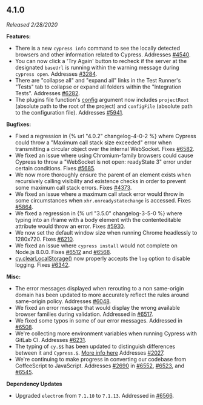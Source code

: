 ## 4.1.0

*Released 2/28/2020*

**Features:**

- There is a new `cypress info` command to see the locally detected browsers and other information related to Cypress. Addresses [#4540](https://github.com/cypress-io/cypress/issues/4540).
- You can now click a 'Try Again' button to recheck if the server at the designated `baseUrl` is running within the warning message during `cypress open`. Addresses [#3284](https://github.com/cypress-io/cypress/issues/3284).
- There are "collapse all" and "expand all" links in the Test Runner's "Tests" tab to collapse or expand all folders within the "Integration Tests". Addresses [#6282](https://github.com/cypress-io/cypress/issues/6282).
- The plugins file function's [config](/api/plugins/configuration-api) argument now includes `projectRoot` (absolute path to the root of the project) and `configFile` (absolute path to the configuration file). Addresses [#5941](https://github.com/cypress-io/cypress/issues/5941).

**Bugfixes:**

- Fixed a regression in {% url "4.0.2" changelog-4-0-2 %} where Cypress could throw a "Maximum call stack size exceeded" error when transmitting a circular object over the internal WebSocket. Fixes [#6582](https://github.com/cypress-io/cypress/issues/6582).
- We fixed an issue where using Chromium-family browsers could cause Cypress to throw a "WebSocket is not open: readyState 3" error under certain conditions. Fixes [#5685](https://github.com/cypress-io/cypress/issues/5685).
- We now more thoroughly ensure the parent of an element exists when recursively calling visibility and existence checks in order to prevent some maximum call stack errors. Fixes [#4373](https://github.com/cypress-io/cypress/issues/4373).
- We fixed an issue where a maximum call stack error would throw in some circumstances when `xhr.onreadystatechange` is accessed. Fixes [#5864](https://github.com/cypress-io/cypress/issues/5864).
- We fixed a regression in {% url "3.5.0" changelog-3-5-0 %} where typing into an iframe with a body element with the contenteditable attribute would throw an error. Fixes [#5930](https://github.com/cypress-io/cypress/issues/5930).
- We now set the default window size when running Chrome headlessly to 1280x720. Fixes [#6210](https://github.com/cypress-io/cypress/issues/6210).
- We fixed an issue where `cypress install` would not complete on Node.js 8.0.0. Fixes [#6512](https://github.com/cypress-io/cypress/issues/6512) and [#6568](https://github.com/cypress-io/cypress/issues/6568).
- [cy.clearLocalStorage()](/api/commands/clearlocalstorage) now properly accepts the `log` option to disable logging. Fixes [#6342](https://github.com/cypress-io/cypress/issues/6342).

**Misc:**

- The error messages displayed when rerouting to a non same-origin domain has been updated to more accurately reflect the rules around same-origin policy. Addresses [#6048](https://github.com/cypress-io/cypress/issues/6048).
- We fixed an error message that would display the wrong available browser families during validation. Addressed in [#6517](https://github.com/cypress-io/cypress/pull/6517).
- We fixed some typos in some of our error messages. Addressed in [#6508](https://github.com/cypress-io/cypress/pull/6508).
- We're collecting more environment variables when running Cypress with GitLab CI. Addresses [#6231](https://github.com/cypress-io/cypress/issues/6231).
- The typing of `cy.$$` has been updated to distinguish differences between it and `Cypress.$`. [More info here](/api/utilities/$#Cypress-vs-cy) Addresses [#2027](https://github.com/cypress-io/cypress/issues/2027).
- We're continuing to make progress in converting our codebase from CoffeeScript to JavaScript. Addresses [#2690](https://github.com/cypress-io/cypress/issues/2690) in [#6552](https://github.com/cypress-io/cypress/pull/6552), [#6523](https://github.com/cypress-io/cypress/pull/6523), and [#6545](https://github.com/cypress-io/cypress/pull/6545).

**Dependency Updates**

- Upgraded `electron` from `7.1.10` to `7.1.13`. Addressed in [#6566](https://github.com/cypress-io/cypress/pull/6566).

